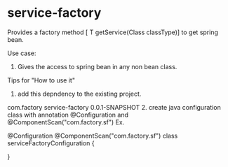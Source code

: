 # service-factory
Provides a factory method [<T extends Object> T getService(Class<T> classType)] to get spring bean.

Use case:
1. Gives the access to spring bean in any non bean class.

Tips for "How to use it"
1. add this depndency to the existing project.
<dependancy>
	<groupId>com.factory</groupId>
	<artifactId>service-factory</artifactId>
	<version>0.0.1-SNAPSHOT</version>
</dependancy>
2. create java configuration class with annotation @Configuration and @ComponentScan("com.factory.sf")
Ex.

@Configuration
@ComponentScan("com.factory.sf")
class serviceFactoryConfiguration {

}
